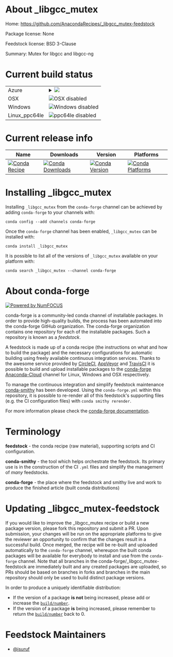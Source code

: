 About _libgcc_mutex
===================

Home: https://github.com/AnacondaRecipes/_libgcc_mutex-feedstock

Package license: None

Feedstock license: BSD 3-Clause

Summary: Mutex for libgcc and libgcc-ng



Current build status
====================


<table>
    
  <tr>
    <td>Azure</td>
    <td>
      <details>
        <summary>
          <a href="https://dev.azure.com/conda-forge/feedstock-builds/_build/latest?definitionId=8621&branchName=master">
            <img src="https://dev.azure.com/conda-forge/feedstock-builds/_apis/build/status/_libgcc_mutex-feedstock?branchName=master">
          </a>
        </summary>
        <table>
          <thead><tr><th>Variant</th><th>Status</th></tr></thead>
          <tbody><tr>
              <td>linux_libgcc_mutex_build_stringfree</td>
              <td>
                <a href="https://dev.azure.com/conda-forge/feedstock-builds/_build/latest?definitionId=8621&branchName=master">
                  <img src="https://dev.azure.com/conda-forge/feedstock-builds/_apis/build/status/_libgcc_mutex-feedstock?branchName=master&jobName=linux&configuration=linux_libgcc_mutex_build_stringfree" alt="variant">
                </a>
              </td>
            </tr><tr>
              <td>linux_libgcc_mutex_build_stringmain</td>
              <td>
                <a href="https://dev.azure.com/conda-forge/feedstock-builds/_build/latest?definitionId=8621&branchName=master">
                  <img src="https://dev.azure.com/conda-forge/feedstock-builds/_apis/build/status/_libgcc_mutex-feedstock?branchName=master&jobName=linux&configuration=linux_libgcc_mutex_build_stringmain" alt="variant">
                </a>
              </td>
            </tr>
          </tbody>
        </table>
      </details>
    </td>
  </tr>
  <tr>
    <td>OSX</td>
    <td>
      <img src="https://img.shields.io/badge/OSX-disabled-lightgrey.svg" alt="OSX disabled">
    </td>
  </tr>
  <tr>
    <td>Windows</td>
    <td>
      <img src="https://img.shields.io/badge/Windows-disabled-lightgrey.svg" alt="Windows disabled">
    </td>
  </tr>
  <tr>
    <td>Linux_ppc64le</td>
    <td>
      <img src="https://img.shields.io/badge/ppc64le-disabled-lightgrey.svg" alt="ppc64le disabled">
    </td>
  </tr>
</table>

Current release info
====================

| Name | Downloads | Version | Platforms |
| --- | --- | --- | --- |
| [![Conda Recipe](https://img.shields.io/badge/recipe-_libgcc_mutex-green.svg)](https://anaconda.org/conda-forge/_libgcc_mutex) | [![Conda Downloads](https://img.shields.io/conda/dn/conda-forge/_libgcc_mutex.svg)](https://anaconda.org/conda-forge/_libgcc_mutex) | [![Conda Version](https://img.shields.io/conda/vn/conda-forge/_libgcc_mutex.svg)](https://anaconda.org/conda-forge/_libgcc_mutex) | [![Conda Platforms](https://img.shields.io/conda/pn/conda-forge/_libgcc_mutex.svg)](https://anaconda.org/conda-forge/_libgcc_mutex) |

Installing _libgcc_mutex
========================

Installing `_libgcc_mutex` from the `conda-forge` channel can be achieved by adding `conda-forge` to your channels with:

```
conda config --add channels conda-forge
```

Once the `conda-forge` channel has been enabled, `_libgcc_mutex` can be installed with:

```
conda install _libgcc_mutex
```

It is possible to list all of the versions of `_libgcc_mutex` available on your platform with:

```
conda search _libgcc_mutex --channel conda-forge
```


About conda-forge
=================

[![Powered by NumFOCUS](https://img.shields.io/badge/powered%20by-NumFOCUS-orange.svg?style=flat&colorA=E1523D&colorB=007D8A)](http://numfocus.org)

conda-forge is a community-led conda channel of installable packages.
In order to provide high-quality builds, the process has been automated into the
conda-forge GitHub organization. The conda-forge organization contains one repository
for each of the installable packages. Such a repository is known as a *feedstock*.

A feedstock is made up of a conda recipe (the instructions on what and how to build
the package) and the necessary configurations for automatic building using freely
available continuous integration services. Thanks to the awesome service provided by
[CircleCI](https://circleci.com/), [AppVeyor](https://www.appveyor.com/)
and [TravisCI](https://travis-ci.com/) it is possible to build and upload installable
packages to the [conda-forge](https://anaconda.org/conda-forge)
[Anaconda-Cloud](https://anaconda.org/) channel for Linux, Windows and OSX respectively.

To manage the continuous integration and simplify feedstock maintenance
[conda-smithy](https://github.com/conda-forge/conda-smithy) has been developed.
Using the ``conda-forge.yml`` within this repository, it is possible to re-render all of
this feedstock's supporting files (e.g. the CI configuration files) with ``conda smithy rerender``.

For more information please check the [conda-forge documentation](https://conda-forge.org/docs/).

Terminology
===========

**feedstock** - the conda recipe (raw material), supporting scripts and CI configuration.

**conda-smithy** - the tool which helps orchestrate the feedstock.
                   Its primary use is in the construction of the CI ``.yml`` files
                   and simplify the management of *many* feedstocks.

**conda-forge** - the place where the feedstock and smithy live and work to
                  produce the finished article (built conda distributions)


Updating _libgcc_mutex-feedstock
================================

If you would like to improve the _libgcc_mutex recipe or build a new
package version, please fork this repository and submit a PR. Upon submission,
your changes will be run on the appropriate platforms to give the reviewer an
opportunity to confirm that the changes result in a successful build. Once
merged, the recipe will be re-built and uploaded automatically to the
`conda-forge` channel, whereupon the built conda packages will be available for
everybody to install and use from the `conda-forge` channel.
Note that all branches in the conda-forge/_libgcc_mutex-feedstock are
immediately built and any created packages are uploaded, so PRs should be based
on branches in forks and branches in the main repository should only be used to
build distinct package versions.

In order to produce a uniquely identifiable distribution:
 * If the version of a package **is not** being increased, please add or increase
   the [``build/number``](https://conda.io/docs/user-guide/tasks/build-packages/define-metadata.html#build-number-and-string).
 * If the version of a package **is** being increased, please remember to return
   the [``build/number``](https://conda.io/docs/user-guide/tasks/build-packages/define-metadata.html#build-number-and-string)
   back to 0.

Feedstock Maintainers
=====================

* [@isuruf](https://github.com/isuruf/)

